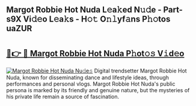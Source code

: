 ## Margot Robbie Hot Nuda L𝚎a𝚔ed N𝚞𝚍e - Part-s9X Vi𝚍𝚎o L𝚎a𝚔s - H𝚘𝚝 O𝚗𝚕yf𝚊ns P𝚑𝚘tos uaZUR

# <h2><a href="http://kf8bjnd.oniu.top/?m=Margot+Robbie+Hot+Nuda">🔗👉 🔴 Margot Robbie Hot Nuda P𝚑ot𝚘𝚜 V𝚒d𝚎o</a></h2>

[![Margot Robbie Hot Nuda Nu𝚍e𝚜](https://i.imgur.com/0qMVB7G.gif)](http://kf8bjnd.oniu.top/?m=Margot+Robbie+Hot+Nuda)
Digital trendsetter Margot Robbie Hot Nuda, known for disseminating dance and lifestyle ideas, through performances and personal vlogs. Margot Robbie Hot Nuda's public persona is marked by its friendly and genuine nature, but the mysteries of his private life remain a source of fascination.  
